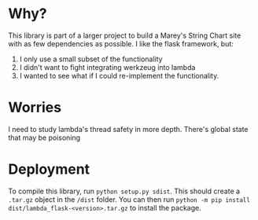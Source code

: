 # Why?

This library is part of a larger project to build a Marey's String Chart site with as few dependencies as possible. I like the flask framework, but:

1. I only use a small subset of the functionality
2. I didn't want to fight integrating werkzeug into lambda
3. I wanted to see what if I could re-implement the functionality.


 # Worries

 I need to study lambda's thread safety in more depth. There's global state that may be poisoning 

 # Deployment

 To compile this library, run `python setup.py sdist`. This should create a `.tar.gz` object in the `/dist` folder. You can then run `python -m pip install dist/lambda_flask-<version>.tar.gz` to install the package.